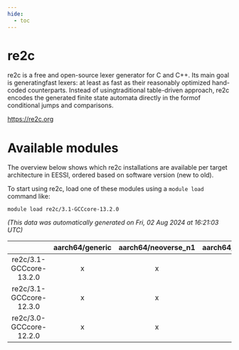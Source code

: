 ```yaml
---
hide:
  - toc
---
```


re2c
====


re2c is a free and open-source lexer generator for C and C++. Its main goal is generatingfast lexers: at least as fast as their reasonably optimized hand-coded counterparts. Instead of usingtraditional table-driven approach, re2c encodes the generated finite state automata directly in the formof conditional jumps and comparisons.

https://re2c.org
# Available modules


The overview below shows which re2c installations are available per target architecture in EESSI, ordered based on software version (new to old).

To start using re2c, load one of these modules using a `module load` command like:

```shell
module load re2c/3.1-GCCcore-13.2.0
```

*(This data was automatically generated on Fri, 02 Aug 2024 at 16:21:03 UTC)*  

| |aarch64/generic|aarch64/neoverse_n1|aarch64/neoverse_v1|x86_64/generic|x86_64/amd/zen2|x86_64/amd/zen3|x86_64/amd/zen4|x86_64/intel/haswell|x86_64/intel/skylake_avx512|
| :---: | :---: | :---: | :---: | :---: | :---: | :---: | :---: | :---: | :---: |
|re2c/3.1-GCCcore-13.2.0|x|x|x|x|x|x|x|x|x|
|re2c/3.1-GCCcore-12.3.0|x|x|x|x|x|x|x|x|x|
|re2c/3.0-GCCcore-12.2.0|x|x|x|x|x|x|-|x|x|
